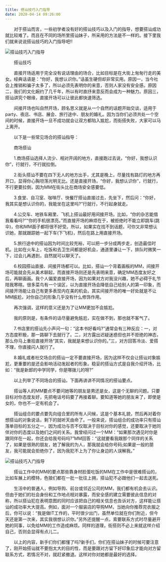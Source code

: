 ```yaml
---
title: 搭讪技巧入门指导
date: 2020-04-14 09:26:00
---
```




　　对于搭讪而言，一些初学者没有好的搭讪技巧以及入门的指导，想要搭讪成功就比较难了。而且在不同的场所里搭讪妹子，所采用的方法是不一样的。接下里我们就来说说搭讪技巧的入门指导吧!!

![搭讪技巧入门指导](/img/b55114f2e7956ad1842ee556f41be501.jpg)

　　搭讪技巧

　　直接开场适用于完全没有说话理由的场合，比如目标是在大街上匆匆行走的美女。经典话语是：“你好，我想认识你。”话虽生硬但却非常实用。原因一，当今社会上推销和骗子太多了，所以必须先表明你的来意，否则人家没有安全感。原因二，我们的文化婉约了几千年，所以有时直抒来意反而会成为一种魅力。原因三，搭讪讲究个眼缘，直接开场可以让彼此都快速筛选。

　　间接开场也叫自然开场，顾名思义就是从一个自然的话题开始交谈，适用于party、夜店、书店、展会、旅行途中、朋友的婚礼。因为当你们必须共处一个空间的时候，直接开场一旦不成功就会让双方都陷入尴尬，而街搭失败，大家可以马上离开。

　　以下是一些常见场合的搭讪指导：

　　商场搭讪

　　1.商场搭讪选择人流少、相对开阔的地方，直接跑过去说，“你好，我想认识你”，行就行，不行就拉倒。

　　2.街头搭讪不要在四下无人的地方出手，尤其是晚上，尽量找有路灯的地方再开口，显得你心胸坦荡光明无比。还是直接开场，“你好，我想认识你”，行就行，不行更要拉倒，因为MM在街头比在商场安全感要低。

　　3.食堂、自习室、咖啡厅、快餐厅搭讪直接过去，先坐下，然后问：“你好，我其实是想认识你的，我能坐在这里吗?”行就行，不行起身就走。

　　4.公交车、地铁车厢里、飞机上搭讪最好用间接开场，比如，“你的杂志能借我看看吗?”“你的手机很漂亮。”而直接开场的麻烦在于，被拒绝时不能立即跳车(跳伞)，你和MM面子都将很不好受。所以，如果实在找不到话题，可你又非常想认识她，那就跟踪她一起下车(下飞机)，然后在路上用直接开场。

　　5.旅行途中的搭讪因为时间比较充裕，可以把一步分成两步走，创造最佳时机。比如在火车上，吃饭和去卫生间都是好机会，通道里谦让一下，排队时微笑一下，过会儿再遇到，自然就可以聊天了。

　　6.校园搭讪直接、间接开场都可以。比如，搭讪一个背着画板的MM，间接开场可能就会先从美术聊起，而直接开场则还是先表明来意，确定MM态度友好之后，再聊画画。我个人偏爱直接开场，因为如果对方对我没兴趣，她不必碍于礼节陪我寒暄。很多菜鸟有一个误区，以为直接开场会降低自己给别人的第一印象，而间接开场能让自己有更多表现内在美的机会。其实间接开场的唯一好处就是不让MM尴尬，对你自己的形象几乎没有什么修饰作用。

　　再次强调，这样的意义还是为了让MM更加不会尴尬。

　　我的原则是，有条件的话尽量避免尴尬，实在做不到，那也就不客气了。

　　7.书店里的搭讪先小声问一句：“这本书好看吗?”通常会有三种反应：一，对方态度积极，那一路聊下去就行了。二，对方露出迟疑迷惑但也并不拒绝的神态，那么你马上重拾直接开场“其实，我就是来想认识你的。”三，对方回答冷淡、爱搭不理，你直接闪人就行了。

　　8.婚礼或者社交场合的搭讪一定不要直接开场，因为这样不仅会让搭讪对象尴尬，更重要的是还会影响活动发起者的形象。稳妥的搭讪方式是自我介绍开场，比如：“我是新郎的中学同学，你是哪拨儿的呀?”

　　以上列举了不同场合的搭讪，下面再讲讲不同情况的搭讪要点。

　　搭讪等人的MM要点不要问她等的朋友是男还是女，这是个无聊的问题。只要目标对你态度友好，先把电话号码要了再接着聊。要知道等她的朋友来了，即使是女的，你也不一定有机会了。

　　搭讪组合的要点要先向组合里的所有人问候，这是个基本礼貌，然后再对着你想搭讪的对象说话，剩下的就听天由命了。一般来说，搭讪组合的成功率只有搭讪落单目标的五分之一，因为成功与否不仅取决于目标对你的感觉，还要取决于她同伴对你的态度以及她们之间的关系。我曾经问过一个MM：“如果那次遇见时你是跟同伴在一起，你还会给我号码吗?”MM回答：“这就要看我跟那个同伴的关系了，如果是很熟的朋友，她了解我的为人，那我就会给你号码;如果是一般的朋友，我可能就会拒绝你了，因为我犯不上为了你让身边的人误解我。”

![搭讪技巧入门指导](/img/5c8b7ad799eacbb17ce2e82af62a1dcb.jpg)

　　搭讪工作中的MM的要点那些靠身材脸蛋吃饭的MM在工作中是很难搭讪的，比如车展上的模特，色狼们都在一批一批往上拥，搭讪犯不必跟他们一起去送死。

　　生活中的普通人，例如导购、前台或邻近公司的MM，我们都有机会去认识。但由于她们的社会身份和工作地点相对暴露，而安全感的建立需要彼此信息的对称，所以搭讪犯在表明意图的同时应该把自己的相关信息也告诉对方，这样能让搭讪的成功率大大提高。例如，面对一个服装店的导购MM，当她向你推荐完衣服之后，你可以说：“我是做IT工作的，平时很少出门，虽然单位就在你们附近，但今天还是第一次来，其实我很想认识你。”另外还提醒一点，索要联系方式时尽量避开她的同事，以免给MM的工作造成麻烦。同样的道理，街搭则不必上来就这样介绍自己，否则会显得有点儿二。

　　以上的内容，新手们你们都懂了吗?新手们，你们在搭讪妹子的时候可要注意了，刚开始搭讪就不要抱太大的目的性，而是要跟对方留下好印象后才能向对方留联系方式，若情况不对，就赶紧撤退。这样对你对她都是最好的选择。